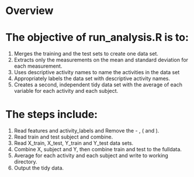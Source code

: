 # Overview

# The objective of run_analysis.R is to: 

1. Merges the training and the test sets to create one data set.
2. Extracts only the measurements on the mean and standard deviation for each measurement. 
3. Uses descriptive activity names to name the activities in the data set
4. Appropriately labels the data set with descriptive activity names. 
5. Creates a second, independent tidy data set with the average of each variable for each activity and each subject. 

# The steps include: 

1. Read features and activity_labels and Remove the - ,  ( and ). 
2. Read train and test subject and combine. 
3. Read X_train, X_test, Y_train and Y_test data sets. 
4. Combine X, subject and Y, then combine train and test to the fulldata. 
5. Average for each activity and each subject and write to working directory. 
6. Output the tidy data. 